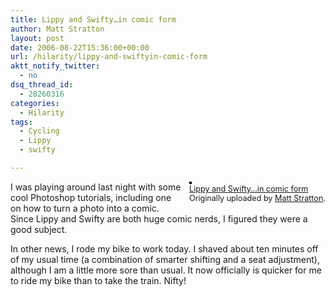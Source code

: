 ```yaml
---
title: Lippy and Swifty…in comic form
author: Matt Stratton
layout: post
date: 2006-08-22T15:36:00+00:00
url: /hilarity/lippy-and-swiftyin-comic-form
aktt_notify_twitter:
  - no
dsq_thread_id:
  - 28260316
categories:
  - Hilarity
tags:
  - Cycling
  - Lippy
  - swifty

---
```

<div style="float:right;margin-left:10px;margin-bottom:10px;">
  <a title="photo sharing" href="https://www.flickr.com/photos/mugsy/221609265/"><img style="border:solid 2px #000000;" src="https://static.flickr.com/75/221609265_b4ec78feec_m.jpg" alt="" /></a><br /> <span style="font-size:.9em;margin-top:0;"> <a href="https://www.flickr.com/photos/mugsy/221609265/">Lippy and Swifty&#8230;in comic form</a><br /> Originally uploaded by <a href="https://www.flickr.com/people/mugsy/">Matt Stratton</a>. </span>
</div>

I was playing around last night with some cool Photoshop tutorials, including one on how to turn a photo into a comic. Since Lippy and Swifty are both huge comic nerds, I figured they were a good subject.

In other news, I rode my bike to work today. I shaved about ten minutes off of my usual time (a combination of smarter shifting and a seat adjustment), although I am a little more sore than usual. It now officially is quicker for me to ride my bike than to take the train. Nifty!